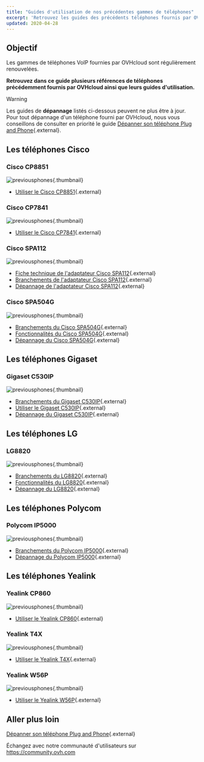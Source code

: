 ```yaml
---
title: "Guides d'utilisation de nos précédentes gammes de téléphones"
excerpt: 'Retrouvez les guides des précédents téléphones fournis par OVHcloud'
updated: 2020-04-28
---
```



## Objectif

Les gammes de téléphones VoIP fournies par OVHcloud sont régulièrement renouvelées. 

**Retrouvez dans ce guide plusieurs références de téléphones précédemment fournis par OVHcloud ainsi que leurs guides d'utilisation.**

> [!warning]
>
Les guides de **dépannage** listés ci-dessous peuvent ne plus être à jour. Pour tout dépannage d'un téléphone fourni par OVHcloud, nous vous conseillons de consulter en priorité le guide [Dépanner son téléphone Plug and Phone](/pages/web_cloud/phone_and_fax/voip/troubleshoot-02-fix-control-panel){.external}.
>

## Les téléphones Cisco

### Cisco CP8851

![previousphones](images/cp8851.jpg){.thumbnail}

- [Utiliser le Cisco CP8851](/pages/web_cloud/phone_and_fax/voip/cisco_8851_use){.external}

### Cisco CP7841

![previousphones](images/cp7841.jpg){.thumbnail}

- [Utiliser le Cisco CP7841](/pages/web_cloud/phone_and_fax/voip/cisco_7841_use){.external}

### Cisco SPA112

![previousphones](images/spa112.jpg){.thumbnail}

- [Fiche technique de l'adaptateur Cisco SPA112](/pages/web_cloud/phone_and_fax/voip/adaptateur_spa112){.external}
- [Branchements de l'adaptateur Cisco SPA112](/pages/web_cloud/phone_and_fax/voip/branchements_spa112){.external}
- [Dépannage de l'adaptateur Cisco SPA112](/pages/web_cloud/phone_and_fax/voip/depannage_spa112){.external}

### Cisco SPA504G

![previousphones](images/504G.jpg){.thumbnail}

- [Branchements du Cisco SPA504G](/pages/web_cloud/phone_and_fax/voip/branchements_spa504g){.external}
- [Fonctionnalités du Cisco SPA504G](/pages/web_cloud/phone_and_fax/voip/fonctionalites_spa504g){.external}
- [Dépannage du Cisco SPA504G](/pages/web_cloud/phone_and_fax/voip/depannage_spa504g){.external}

## Les téléphones Gigaset

### Gigaset C530IP

![previousphones](images/c530.jpg){.thumbnail}

- [Branchements du Gigaset C530IP](/pages/web_cloud/phone_and_fax/voip/branchements_du_c530_ip){.external}
- [Utiliser le Gigaset C530IP](/pages/web_cloud/phone_and_fax/voip/gigaset_c530ip_use){.external}
- [Dépannage du Gigaset C530IP](/pages/web_cloud/phone_and_fax/voip/depannage_c530_ip){.external}


## Les téléphones LG

### LG8820

![previousphones](images/lg8820.png){.thumbnail}

- [Branchements du LG8820](/pages/web_cloud/phone_and_fax/voip/branchements_lg_8820){.external}
- [Fonctionnalités du LG8820](/pages/web_cloud/phone_and_fax/voip/fonctionalites_lg_8820){.external}
- [Dépannage du LG8820](/pages/web_cloud/phone_and_fax/voip/depannage_lg_8820){.external}

## Les téléphones Polycom

### Polycom IP5000

![previousphones](images/polycomip5000.jpg){.thumbnail}

- [Branchements du Polycom IP5000](/pages/web_cloud/phone_and_fax/voip/branchements_ip5000){.external}
- [Dépannage du Polycom IP5000](/pages/web_cloud/phone_and_fax/voip/depannage_ip5000){.external}
 
## Les téléphones Yealink

### Yealink CP860

![previousphones](images/YealinkCP860.jpg){.thumbnail}

- [Utiliser le Yealink CP860](/pages/web_cloud/phone_and_fax/voip/yealink_cp860_use){.external}

### Yealink T4X

![previousphones](images/yealinkT4XX.jpg){.thumbnail}

- [Utiliser le Yealink T4X](/pages/web_cloud/phone_and_fax/voip/yealink_t4x_use){.external}

### Yealink W56P

![previousphones](images/W56P.jpg){.thumbnail}

- [Utiliser le Yealink W56P](/pages/web_cloud/phone_and_fax/voip/yealink_w56p_use){.external}

## Aller plus loin

[Dépanner son téléphone Plug and Phone](/pages/web_cloud/phone_and_fax/voip/troubleshoot-02-fix-control-panel){.external}

Échangez avec notre communauté d'utilisateurs sur <https://community.ovh.com>
